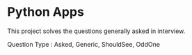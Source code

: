 # Python Apps
This project solves the questions generally asked in interview.

Question Type : Asked, Generic, ShouldSee, OddOne
